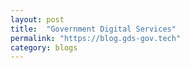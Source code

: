 ```yaml
---
layout: post
title:  "Government Digital Services"
permalink: "https://blog.gds-gov.tech"
category: blogs
---
```

